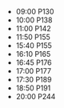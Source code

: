  - 09:00 P130
 - 10:00 P138
 - 11:00 P142
 - 11:50 P155
 - 15:40 P155
 - 16:10 P165
 - 16:45 P176
 - 17:00 P177
 - 17:30 P189
 - 18:50 P191
 - 20:00 P244

